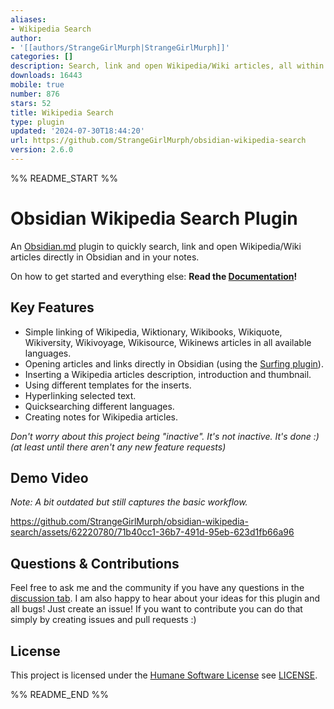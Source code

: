 ```yaml
---
aliases:
- Wikipedia Search
author:
- '[[authors/StrangeGirlMurph|StrangeGirlMurph]]'
categories: []
description: Search, link and open Wikipedia/Wiki articles, all within the app!
downloads: 16443
mobile: true
number: 876
stars: 52
title: Wikipedia Search
type: plugin
updated: '2024-07-30T18:44:20'
url: https://github.com/StrangeGirlMurph/obsidian-wikipedia-search
version: 2.6.0
---
```


%% README_START %%

# Obsidian Wikipedia Search Plugin

An [Obsidian.md](https://obsidian.md/) plugin to quickly search, link and open Wikipedia/Wiki articles directly in Obsidian and in your notes.

On how to get started and everything else: **Read the [Documentation](https://strangegirlmurph.github.io/obsidian-wikipedia-search/)!**

## Key Features

- Simple linking  of Wikipedia, Wiktionary, Wikibooks, Wikiquote, Wikiversity, Wikivoyage, Wikisource, Wikinews articles in all available languages.
- Opening articles and links directly in Obsidian (using the [Surfing plugin](https://github.com/PKM-er/Obsidian-Surfing)).
- Inserting a Wikipedia articles description, introduction and thumbnail.
- Using different templates for the inserts.
- Hyperlinking selected text.
- Quicksearching different languages.
- Creating notes for Wikipedia articles.

_Don't worry about this project being "inactive". It's not inactive. It's done :)  
(at least until there aren't any new feature requests)_

## Demo Video

_Note: A bit outdated but still captures the basic workflow._

<https://github.com/StrangeGirlMurph/obsidian-wikipedia-search/assets/62220780/71b40cc1-36b7-491d-95eb-623d1fb66a96>

## Questions & Contributions

Feel free to ask me and the community if you have any questions in the [discussion tab](https://github.com/StrangeGirlMurph/obsidian-wikipedia-search/discussions). I am also happy to hear about your ideas for this plugin and all bugs! Just create an issue! If you want to contribute you can do that simply by creating issues and pull requests :)

## License

This project is licensed under the [Humane Software License](https://github.com/StrangeGirlMurph/The-Humane-Software-License) see [LICENSE](LICENSE).


%% README_END %%